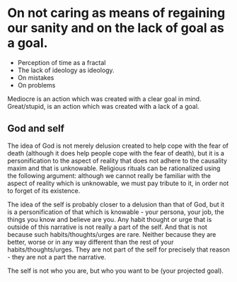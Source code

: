On not caring as means of regaining our sanity and on the lack of goal as a goal.
===

- Perception of time as a fractal 
- The lack of ideology as ideology.
- On mistakes
- On problems

Mediocre is an action which was created with a clear goal in mind.
Great/stupid, is an action which was created with a lack of a goal.



God and self
---

The idea of God is not merely delusion created to help cope with the fear of death (although it does help people cope with the fear of death), but it is a personification to the aspect of reality that does not adhere to the causality maxim and that is unknowable. Religious rituals can be rationalized using the following argument: although we cannot really be familiar with the aspect of reality which is unknowable, we must pay tribute to it, in order not to forget of its existence.

The idea of the self is probably closer to a delusion than that of God, but it is a personification of that which is knowable - your persona, your job, the things you know and believe are you. Any habit thought or urge that is outside of this narrative is not really a part of the self. And that is not because such habits/thoughts/urges are rare. Neither because they are better, worse or in any way different than the rest of your habits/thoughts/urges. They are not part of the self for precisely that reason - they are not a part the narrative.

The self is not who you are, but who you want to be (your projected goal).
